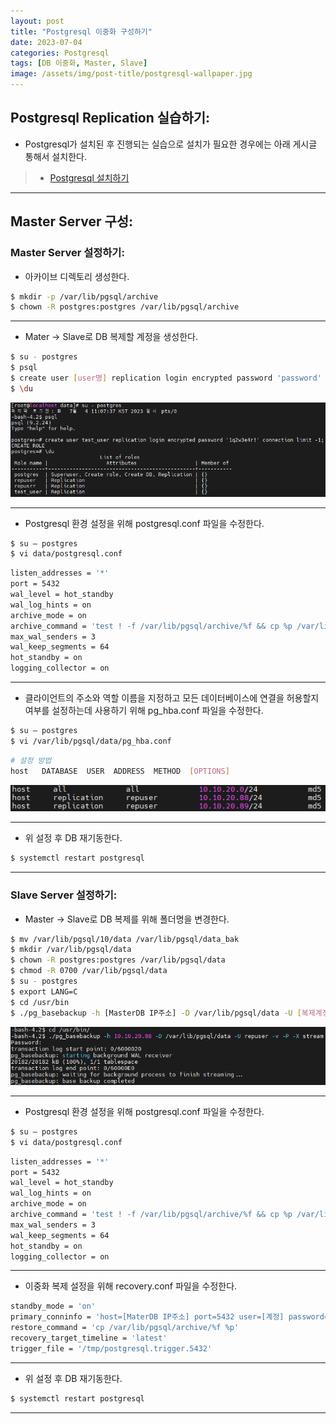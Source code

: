 ```yaml
---
layout: post
title: "Postgresql 이중화 구성하기"
date: 2023-07-04
categories: Postgresql
tags: [DB 이중화, Master, Slave]
image: /assets/img/post-title/postgresql-wallpaper.jpg
---
```


## Postgresql Replication 실습하기:
- Postgresql가 설치된 후 진행되는 실습으로 설치가 필요한 경우에는 아래 게시글 통해서 설치한다.
> * [Postgresql 설치하기](https://hwangyoonjae.github.io/postgresql/DB-Postgresql-%EC%84%A4%EC%B9%98%ED%95%98%EA%B8%B0/ "Postgresql 설치하기")

* * *

## Master Server 구성:
### Master Server 설정하기:
- 아카이브 디렉토리 생성한다.
```bash
$ mkdir -p /var/lib/pgsql/archive
$ chown -R postgres:postgres /var/lib/pgsql/archive
```

* * *

- Mater -> Slave로 DB 복제할 계정을 생성한다.
```bash
$ su - postgres
$ psql
$ create user [user명] replication login encrypted password 'password' connection limit -1;
$ \du
```
[![postgres DB 복제할 계정 생성 화면](/assets/img/post/DB/postgres%20DB%20%EB%B3%B5%EC%A0%9C%ED%95%A0%20%EA%B3%84%EC%A0%95%20%EC%83%9D%EC%84%B1%20%ED%99%94%EB%A9%B4.PNG)](/assets/img/post/DB/postgres%20DB%20%EB%B3%B5%EC%A0%9C%ED%95%A0%20%EA%B3%84%EC%A0%95%20%EC%83%9D%EC%84%B1%20%ED%99%94%EB%A9%B4.PNG)

* * *

- Postgresql 환경 설정을 위해 postgresql.conf 파일을 수정한다.
```bash
$ su – postgres
$ vi data/postgresql.conf
```
```bash
listen_addresses = '*'
port = 5432
wal_level = hot_standby
wal_log_hints = on
archive_mode = on
archive_command = 'test ! -f /var/lib/pgsql/archive/%f && cp %p /var/lib/pgsql/archive/%f'
max_wal_senders = 3
wal_keep_segments = 64
hot_standby = on
logging_collector = on
```

* * *

- 클라이언트의 주소와 역할 이름을 지정하고 모든 데이터베이스에 연결을 허용할지 여부를 설정하는데 사용하기 위해 pg_hba.conf 파일을 수정한다.
```bash
$ su – postgres
$ vi /var/lib/pgsql/data/pg_hba.conf
```
```bash
# 설정 방법
host   DATABASE  USER  ADDRESS  METHOD  [OPTIONS]
```
[![pg_hba.conf 파일 수정](/assets/img/post/DB/pg_hba.conf%20%ED%8C%8C%EC%9D%BC%20%EC%88%98%EC%A0%95.PNG)](/assets/img/post/DB/pg_hba.conf%20%ED%8C%8C%EC%9D%BC%20%EC%88%98%EC%A0%95.PNG)

* * *

- 위 설정 후 DB 재기동한다.
```bash
$ systemctl restart postgresql
```

* * *

### Slave Server 설정하기:
- Master -> Slave로 DB 복제를 위해 폴더명을 변경한다.
```bash
$ mv /var/lib/pgsql/10/data /var/lib/pgsql/data_bak
$ mkdir /var/lib/pgsql/data
$ chown -R postgres:postgres /var/lib/pgsql/data
$ chmod -R 0700 /var/lib/pgsql/data
$ su - postgres
$ export LANG=C
$ cd /usr/bin
$ ./pg_basebackup -h [MasterDB IP주소] -D /var/lib/pgsql/data -U [복제계정] -v -P -X stream
```
[![postgres Master 서버의 데이터 복제 화면](/assets/img/post/DB/postgres%20Master%20%EC%84%9C%EB%B2%84%EC%9D%98%20%EB%8D%B0%EC%9D%B4%ED%84%B0%20%EB%B3%B5%EC%A0%9C%20%ED%99%94%EB%A9%B4.PNG)](/assets/img/post/DB/postgres%20Master%20%EC%84%9C%EB%B2%84%EC%9D%98%20%EB%8D%B0%EC%9D%B4%ED%84%B0%20%EB%B3%B5%EC%A0%9C%20%ED%99%94%EB%A9%B4.PNG)

* * *

- Postgresql 환경 설정을 위해 postgresql.conf 파일을 수정한다.
```bash
$ su – postgres
$ vi data/postgresql.conf
```
```bash
listen_addresses = '*'
port = 5432
wal_level = hot_standby
wal_log_hints = on
archive_mode = on
archive_command = 'test ! -f /var/lib/pgsql/archive/%f && cp %p /var/lib/pgsql/archive/%f'
max_wal_senders = 3
wal_keep_segments = 64
hot_standby = on
logging_collector = on
```

* * *

- 이중화 복제 설정을 위해 recovery.conf 파일을 수정한다.
```bash
standby_mode = 'on'
primary_conninfo = 'host=[MaterDB IP주소] port=5432 user=[계정] password=1q2w3e4r!'
restore_command = 'cp /var/lib/pgsql/archive/%f %p'
recovery_target_timeline = 'latest'
trigger_file = '/tmp/postgresql.trigger.5432'
```

* * *

- 위 설정 후 DB 재기동한다.
```bash
$ systemctl restart postgresql
```

* * *